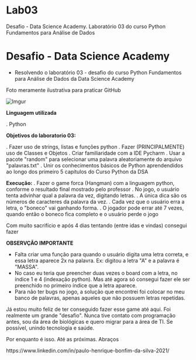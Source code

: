 # Lab03
Desafio - Data Science Academy. Laboratório 03 do curso Python Fundamentos para Análise de Dados 

# Desafio - Data Science Academy

- Resolvendo o laboratório 03 - desafio do curso Python Fundamentos para Análise de Dados da Data Science Academy

Foto meramente ilustrativa para praticar GitHub

![Imgur](https://i.imgur.com/UMbuQYA.jpg)



**Linguagem utilizada**

. Python

**Objetivos do laboratorio 03:** 

. Fazer uso de strings, listas e funções python
. Fazer (PRINCIPALMENTE) uso de Classes e Objetos
. Criar familiaridade com a IDE Pycharm 
. Usar a pacote "random" para selecionar uma palavra aleatoriamente do arquivo "palavras.txt"
. Unir os conhecimentos básicos de Python aprendendidos ao longo dos primeiro 5 capítulos do Curso Python da DSA
  
**Execução:**
. Fazer o game forca (Hangman) com a linguagem python, conforme o resultado final mostrado pelo professor
. No jogo, o usuário tenta advinhar qual a palavra da vez, digitando letras.
. A única dica são os números de caracteres da palavra da vez.
. Cada vez que o usuário erra a letra, o "boneco" vai ganhando forma. 
. O jogador pode errar até 7 vezes, quando então o boneco fica completo e o usuário perde o jogo

Com muito sacrifício e após 4 dias tentando (entre idas e vindas) consegui fazer

**OBSERVÇÃO IMPORTANTE**
- Falta criar uma função para quando o usuário digita uma letra correta, e essa letra aparece 2x na palavra. Ex: digitou a letra "A" e a palavra é "MASSA". 
- No caso eu teria que preencher duas vezes o board com a letra, no índice 1 e 4 (indexação python). Mas até agora só consegui fazer ele ser preenchido no primeiro índice que a letra aparece.
- Para não ter bugs no jogo, a solução que encontrei foi colocar no meu banco de palavras, apenas aqueles que não possuem letras repetidas.

Já estou muito feliz de ter conseguido fazer esse game até aqui. Foi realmente um grande "desafio". Nunca tive contato com programação antes, sou da área de biológicas e quero migrar para a área de TI. Se possível, unindo tecnologia e saúde.

Por enquanto é isso. Até as próximas. Abraços

<link>  https://www.linkedin.com/in/paulo-henrique-bonfim-da-silva-2021/



